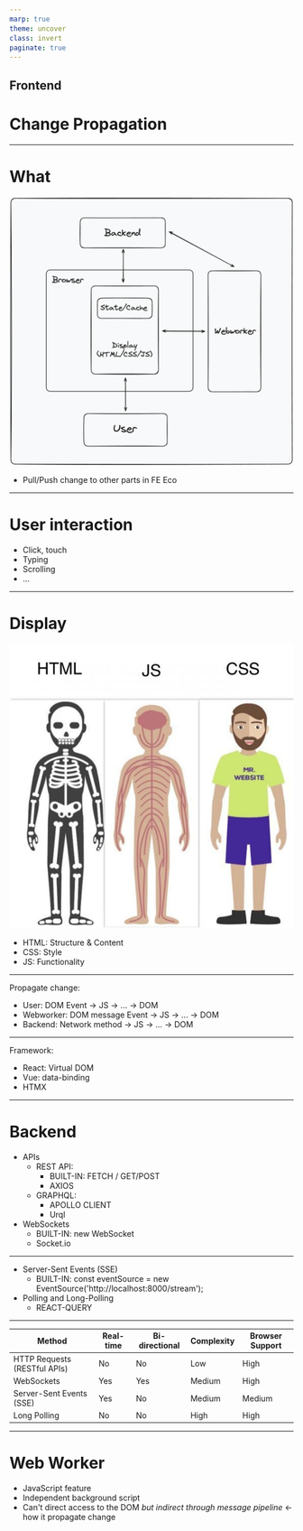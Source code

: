 ```yaml
---
marp: true
theme: uncover
class: invert
paginate: true
---
```


## Frontend

# **Change Propagation**

---

# What

![bg right contain](./FE-eco.png)

- Pull/Push change to other parts in FE Eco

<!-- 

1. _Hiện "What"_

Change propagation (lan truyền thay đổi) là gì:

- Khi thay đổi 1 phần trong hệ thống sẽ dẫn đến sự thay đổi ở các phần khác có liên quan đến nó.
- Như các bánh răng liên kết với nhau khi ta xoay 1 bánh bất kì sẽ lan truyền động năng làm xoay các bánh còn lại.

2. _Hiện "Pull/Push.." và hình_

- Ở FE ta có sơ đồ lan truyền gồm các thành phần chính là User, Display, Webworker và Backend.
- Ngoài Webworker và Backend có thể tương tác trực tiếp thì các phần lan truyền thay đổi qua Display.

NOTE (ko nói):
- Như khi chiên trứng -> tăng lửa -> chảo nóng -> trứng chín -> tắt lửa -> chảo giảm nhiệt -> trứng không bị khét.

-->

---

<!-- THÊM HÌNH FOCUS PHẦN CHUẨN BỊ NÓI TRONG SƠ ĐỒ, KHOANH ĐỎ HAY GÌ ĐẤY -->

# User interaction

- Click, touch
- Typing
- Scrolling
- ...

<!--

1. Đầu tiên em xin nói về Thay đổi đến từ Tương tác của User:

- User thông qua các thiết bị vật lý như chuột, bàn phím, màn hình... Push và Pull thay đổi từ Display.

2. Ví dụ:

- User nhập form login rồi submit thì Display gọi lên Backend, đợi nhận kết quả login rồi Display render kết quả lại cho User.
- Trong ví dụ này, thay đổi đến từ User đã lan truyền qua Display tới Backend và ngược lại.

-->

---

# Display

![bg right contain](./web.jpeg)

- HTML: Structure & Content
- CSS: Style
- JS: Functionality

<!--

1. Display giữ vai trò nhận thay đổi từ các phần còn lại, xử lý rồi push thay đổi đến các phần cần thiết trong sơ đồ.

2. Display tạo thành từ 3 ngôn ngữ có chức năng khác nhau:

- HTML: Cấu trúc và nội dung -> tĩnh -> xương sống
- CSS: Giao diện -> tĩnh -> da, quần áo, vẻ ngoài
- JavaScript: Chức năng, tương tác -> đông -> bộ não, điều khiển mọi chức năng, hoạt động sống

NOTE (ko nói):
- Khi user truy cập web trên browser thì HTML sẽ load thành DOM cung cấp các method cho phép JavaScript truy cập và thay đổi.
- Get từ server (qua HTTP req/res) hoặc cache;
- HTML có thể qua <form action method> <button submit> để giao tiếp server mà ko cần JS, server process -> trả về HTML mới

-->

---

Propagate change:

- User: DOM Event -> JS -> ... -> DOM
- Webworker: DOM message Event -> JS -> ... -> DOM
- Backend: Network method -> JS -> ... -> DOM

<!-- 

3. Vậy làm sao để Display nhận biết (pull) thay đổi:

- Phía User: Gán event, state vào các element mà user có thể tương tác như button, input,...
- Phía Webworker: Event onmessage và postmessage
- Phía Backend: api, websocket...

4. Các DOM Event hay response từ BE sẽ được JS xử lý, tính toán lan và lan truyền đi cuối cùng quay lại update DOM cho User nếu cần thiết.

5. Ví dụ: User login thì JS lấy username và pass từ DOM gửi lên BE, đợi response login thành công thì JS update State của user thành đã login và thay đổi các Element tương ứng như đổi button login thành sign out, hiển thị username...

-->

---

Framework:

- React: Virtual DOM
- Vue: data-binding
- HTMX

<!-- 

React:

React uses a virtual DOM to track changes. When state changes in a component, React creates a new virtual DOM and compares it with the old one1.
This process is called “diffing”. React identifies the differences (or “diffs”) between the old and new virtual DOMs and updates only those parts in the real DOM1.
React uses synthetic events, which are wrappers around the browser’s native events. You can stop event propagation on synthetic events because React handles propagation of these events internally2.
However, stopping the propagation of one type of event (e.g., a change event) won’t affect the propagation of a different type of event (e.g., a click event)3.
React’s one-way data flow means that state is passed down from parent components to child components through props1. This makes state changes predictable but can make complex state management more challenging1.
Vue:

Vue also uses a virtual DOM and a diffing algorithm, similar to React4.
However, Vue extends this with a reactivity system. When you change a Vue instance’s data, the view automatically updates4.
Vue uses an event system that allows components to communicate with each other. Events in Vue can be triggered by user actions, component methods, or other components4.
Vue provides the .stop modifier for v-on to stop event propagation5.
Vue supports two-way data binding (with the v-model directive), which can make handling user input more straightforward4.
For complex state management, Vue relies on Vuex, a state management library6.
HTMX:

HTMX allows you to access modern browser features directly from HTML, rather than using JavaScript7.
It extends and generalizes the core idea of HTML as a hypertext, opening up many more possibilities directly within the language7.
Any element, not just anchors and forms, can issue an HTTP request7.
Any event, not just clicks or form submissions, can trigger requests7.
Any HTTP verb, not just GET and POST, can be used7.
Any element, not just the entire window, can be the target for update by the request7.
When a successful action occurs during a POST, the response includes an HX-Trigger response header that looks like this: HX-Trigger:newContact. This will trigger the table to issue a GET to /contacts/table and this will render the newly added contact row (in addition to the rest of the table)

-->

---

# Backend

- APIs
  - REST API:
    - BUILT-IN: FETCH / GET/POST
    - AXIOS
  - GRAPHQL:
    - APOLLO CLIENT
    - Urql
- WebSockets
  - BUILT-IN: new WebSocket
  - Socket.io

---

- Server-Sent Events (SSE)
  - BUILT-IN: const eventSource = new EventSource('http://localhost:8000/stream');
- Polling and Long-Polling
  - REACT-QUERY

---

| Method                       | Real-time | Bi-directional | Complexity | Browser Support |
| ---------------------------- | --------- | -------------- | ---------- | --------------- |
| HTTP Requests (RESTful APIs) | No        | No             | Low        | High            |
| WebSockets                   | Yes       | Yes            | Medium     | High            |
| Server-Sent Events (SSE)     | Yes       | No             | Medium     | Medium          |
| Long Polling                 | No        | No             | High       | High            |

---

# Web Worker

- JavaScript feature
- Independent background script
- Can't direct access to the DOM _but indirect through message pipeline_ <- how it propagate change
